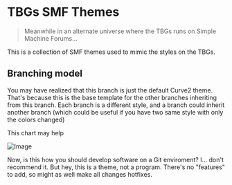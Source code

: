# TBGs SMF Themes

> Meanwhile in an alternate universe where the TBGs runs on Simple Machine Forums...

This is a collection of SMF themes used to mimic the styles on the TBGs.

## Branching model
You may have realized that this branch is just the default Curve2 theme. 
That's because this is the base template for the other branches inheriting from this branch.
Each branch is a different style, and a branch could inherit another branch
(which could be useful if you have two same style with only the colors changed) 

This chart may help

![Image](https://cdn.discordapp.com/attachments/751981476710449232/1116384369263784049/branchful.png "icon")

Now, is this how you should develop software on a Git enviroment? I... don't recommend it. 
But hey, this is a theme, not a program. There's no "features" to add, so might as well make all changes hotfixes.
